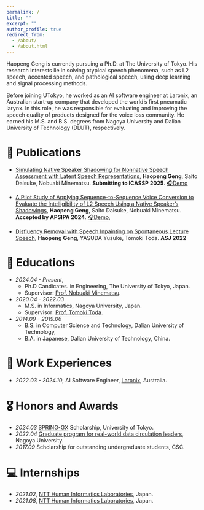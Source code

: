 ```yaml
---
permalink: /
title: ""
excerpt: ""
author_profile: true
redirect_from: 
  - /about/
  - /about.html
---
```


<span class='anchor' id='about-me'></span>

Haopeng Geng is currently pursuing a Ph.D. at The University of Tokyo. His research interests lie in solving atypical speech phenomena, such as L2 speech, accented speech, and pathological speech, using deep learning and signal processing methods.

Before joining UTokyo, he worked as an AI software engineer at Laronix, an Australian start-up company that developed the world’s first pneumatic larynx. In this role, he was responsible for evaluating and improving the speech quality of products designed for the voice loss community. He earned his M.S. and B.S. degrees from Nagoya University and Dalian University of Technology (DLUT), respectively.

# 📝 Publications 
- [Simulating Native Speaker Shadowing for Nonnative Speech Assessment with Latent Speech Representations](https://arxiv.org/pdf/2409.11742), **Haopeng Geng**, Saito Daisuke, Nobuaki Minematsu.  **Submitting to ICASSP 2025**. [🎧Demo](https://secondtonumb.github.io/publication_demo/ICASSP_2025/index.html)

- [A Pilot Study of Applying Sequence-to-Sequence Voice Conversion to Evaluate the Intelligibility of L2 Speech Using a Native Speaker’s Shadowings](https://arxiv.org/pdf/2410.02239), **Haopeng Geng**, Saito Daisuke, Nobuaki Minematsu. **Accepted by APSIPA 2024**. 
[🎧Demo](https://secondtonumb.github.io/publication_demo/APSIPA_2024/index.html), 

- [Disfluency Removal with Speech Inpainting on Spontaneous Lecture Speech](https://jglobal.jst.go.jp/detail?JGLOBAL_ID=202202243418490606), **Haopeng Geng**, YASUDA Yusuke, Tomoki Toda. **ASJ 2022**


# 📖 Educations
- *2024.04 - Present*,
  - Ph.D Candicates. in Engineering, The University of Tokyo, Japan. 
  - Supervisor: [Prof. Nobuaki Minematsu](https://www.gavo.t.u-tokyo.ac.jp/~mine/profile.html).
- *2020.04 - 2022.03*
  - M.S. in Informatics, Nagoya University, Japan. <br>
  - Supervisor: [Prof. Tomoki Toda](https://sites.google.com/site/tomokitoda/home_eng).
- *2014.09 - 2019.06*
  - B.S. in Computer Science and Technology, Dalian University of Technology,
  - B.A. in Japanese, Dalian University of Technology, China.

# 💬 Work Experiences
- *2022.03 - 2024.10*, AI Software Engineer, [Laronix](https://www.laronix.com/), Australia.

# 🎖 Honors and Awards
- *2024.03* [SPRING-GX](https://www.cis-trans.jp/spring_gx/) Scholarship, University of Tokyo.
- *2022.04* [Graduate program for real-world data circulation leaders](https://www.leading.nagoya-u.ac.jp/eng/program/program05.html), Nagoya University.
- *2017.09* Scholarship for outstanding undergraduate students, CSC.



# 💻 Internships
- *2021.02*, [NTT Human Informatics Laboratories](https://www.rd.ntt/e/hil/), Japan.
- *2021.08*, [NTT Human Informatics Laboratories](https://www.rd.ntt/e/hil/), Japan.